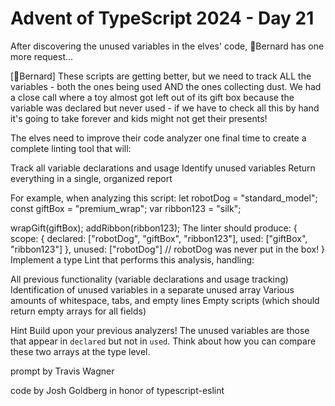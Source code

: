 # Advent of TypeScript 2024 - Day 21

After discovering the unused variables in the elves' code, 🎩Bernard has one more request...

[🎩Bernard] These scripts are getting better, but we need to track ALL the variables - both the ones being used AND the ones collecting dust. We had a close call where a toy almost got left out of its gift box because the variable was declared but never used - if we have to check all this by hand it's going to take forever and kids might not get their presents!

The elves need to improve their code analyzer one final time to create a complete linting tool that will:

Track all variable declarations and usage
Identify unused variables
Return everything in a single, organized report

For example, when analyzing this script:
let robotDog = "standard_model";
const giftBox = "premium_wrap";
var ribbon123 = "silk";

wrapGift(giftBox);
addRibbon(ribbon123);
The linter should produce:
{
  scope: {
    declared: ["robotDog", "giftBox", "ribbon123"],
    used: ["giftBox", "ribbon123"]
  },
  unused: ["robotDog"]  // robotDog was never put in the box!
}
Implement a type Lint that performs this analysis, handling:

All previous functionality (variable declarations and usage tracking)
Identification of unused variables in a separate unused array
Various amounts of whitespace, tabs, and empty lines
Empty scripts (which should return empty arrays for all fields)

Hint
Build upon your previous analyzers! The unused variables are those that appear in `declared` but not in `used`. Think about how you can compare these two arrays at the type level.

prompt by Travis Wagner

code by Josh Goldberg in honor of typescript-eslint
